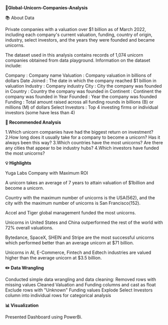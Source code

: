 **🦄Global-Unicorn-Companies-Analysis**

📚 About Data

Private companies with a valuation over $1 billion as of March 2022, including each company's current valuation, funding, country of origin, industry, select investors, and the years they were founded and became unicorns.

The dataset used in this analysis contains records of 1,074 unicorn companies obtained from data playground.
Information on the dataset include:

Company : Company name
Valuation : Company valuation in billions of dollars
Date Joined : The date in which the company reached $1 billion in valuation
Industry : Company industry
City : City the company was founded in
Country : Country the company was founded in
Continent : Continent the company was founded in
Year Founded : Year the company was founded
Funding : Total amount raised across all funding rounds in billions (B) or millions (M) of dollars
Select Investors : Top 4 investing firms or individual investors (some have less than 4)

**📝 Recommended Analysis**

1.Which unicorn companies have had the biggest return on investment?
2.How long does it usually take for a company to become a unicorn? Has it always been this way?
3.Which countries have the most unicorns? Are there any cities that appear to be industry hubs?
4.Which investors have funded the most unicorns?

**💡 Highlights**

Yuga Labs Company with Maximum ROI

A unicorn takes an average of 7 years to attain valuation of $1billion and become a unicorn.

Country with the maximum number of unicorns is the USA(562), and the city with the maximum number of unicorns is San Francisco(152).

Accel and Tiger global management funded the most unicorns.

Unicorns in United States and China outperformed the rest of the world with 72% overall valuations.

Bytedance, SpaceX, SHEIN and Stripe are the most successful unicorns which performed better than an average unicorn at $71 billion.

Unicorns in AI, E-Commerce, Fintech and Edtech industries are valued higher than the average unicorn at $3.5 billion.

**✏️ Data Wrangling**

Conducted simple data wrangling and data cleaning:
Removed rows with missing values
Cleaned Valuation and Funding columns and cast as float
Exclude rows with "Unknown" Funding values
Explode Select Investors column into individual rows for categorical analysis

**📊 Visualization**

Presented Dashboard using PowerBi.
